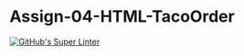 # Assign-04-HTML-TacoOrder
[![GitHub's Super Linter](https://github.com/ICS20-Programming-SamMakuc/Assign-04-HTML-TacoOrder/workflows/GitHub's%20Super%20Linter/badge.svg)](https://github.com/ICS20-Programming-SamMakuc/Assign-04-HTML-TacoOrder/actions)
